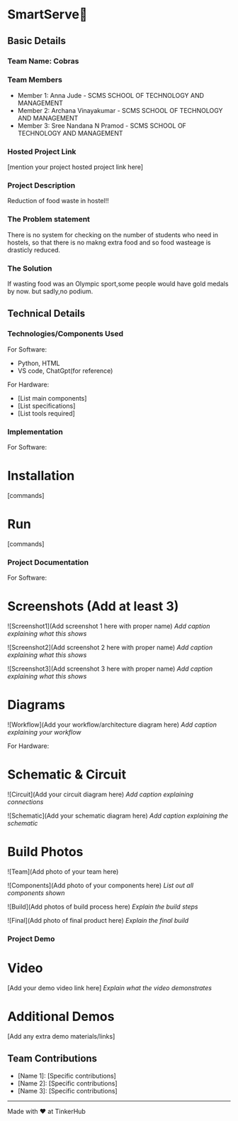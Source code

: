 # SmartServe🎯


## Basic Details
### Team Name: Cobras


### Team Members
- Member 1: Anna Jude - SCMS SCHOOL OF TECHNOLOGY AND MANAGEMENT
- Member 2: Archana Vinayakumar - SCMS SCHOOL OF TECHNOLOGY AND MANAGEMENT
- Member 3: Sree Nandana N Pramod - SCMS SCHOOL OF TECHNOLOGY AND MANAGEMENT

### Hosted Project Link
[mention your project hosted project link here]

### Project Description
Reduction of food waste in hostel!!

### The Problem statement
There is no system for checking on the number of students who need in hostels, so that there is no makng extra food and so food wasteage is drasticly reduced.

### The Solution
If wasting food was an Olympic sport,some people would have gold medals by now. but sadly,no podium. 

## Technical Details
### Technologies/Components Used
For Software:
- Python, HTML
- VS code, ChatGpt(for reference)

For Hardware:
- [List main components]
- [List specifications]
- [List tools required]

### Implementation
For Software:
# Installation
[commands]

# Run
[commands]

### Project Documentation
For Software:

# Screenshots (Add at least 3)
![Screenshot1](Add screenshot 1 here with proper name)
*Add caption explaining what this shows*

![Screenshot2](Add screenshot 2 here with proper name)
*Add caption explaining what this shows*

![Screenshot3](Add screenshot 3 here with proper name)
*Add caption explaining what this shows*

# Diagrams
![Workflow](Add your workflow/architecture diagram here)
*Add caption explaining your workflow*

For Hardware:

# Schematic & Circuit
![Circuit](Add your circuit diagram here)
*Add caption explaining connections*

![Schematic](Add your schematic diagram here)
*Add caption explaining the schematic*

# Build Photos
![Team](Add photo of your team here)


![Components](Add photo of your components here)
*List out all components shown*

![Build](Add photos of build process here)
*Explain the build steps*

![Final](Add photo of final product here)
*Explain the final build*

### Project Demo
# Video
[Add your demo video link here]
*Explain what the video demonstrates*

# Additional Demos
[Add any extra demo materials/links]

## Team Contributions
- [Name 1]: [Specific contributions]
- [Name 2]: [Specific contributions]
- [Name 3]: [Specific contributions]

---
Made with ❤️ at TinkerHub
